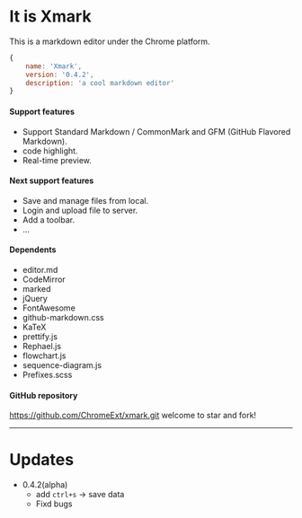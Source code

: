 # It is Xmark
This is a markdown editor under the Chrome platform.
```javascript
{
	name: 'Xmark',
	version: '0.4.2',
	description: 'a cool markdown editor'
}
```
#### Support features
- Support Standard Markdown / CommonMark and GFM (GitHub Flavored Markdown).
- code highlight.
- Real-time preview.

#### Next support features
- Save and manage files from local.
- Login and upload file to server.
- Add a toolbar.
- ...

#### Dependents
- editor.md
- CodeMirror
- marked
- jQuery
- FontAwesome
- github-markdown.css
- KaTeX
- prettify.js
- Rephael.js
- flowchart.js
- sequence-diagram.js
- Prefixes.scss

#### GitHub repository
https://github.com/ChromeExt/xmark.git
welcome to star and fork!

---

# Updates
- 0.4.2(alpha) 
  - add `ctrl+s` -> save data
  - Fixd bugs

